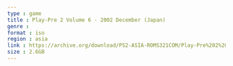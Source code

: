 ```yaml
---
type : game
title : Play-Pre 2 Volume 6 - 2002 December (Japan)
genre : 
format : iso
region : asia
link : https://archive.org/download/PS2-ASIA-ROMS321COM/Play-Pre%202%20Volume%206%20-%202002%20December%20%28Japan%29.7z
size : 2.6GB
---
```

